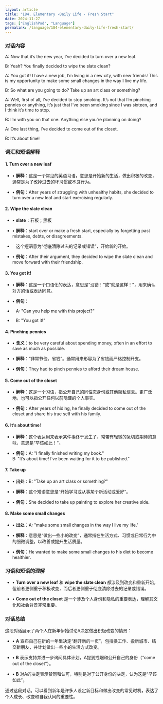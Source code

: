 ```yaml
---
layout: article
title: "184. Elementary ‐Daily Life ‐ Fresh Start"
date: 2024-11-27
tags: ["EnglishPod", "Language"]
permalink: /language/184-elementary-daily-life-fresh-start/
---
```


### 对话内容

A: Now that it’s the new year, I’ve decided to turn over a new leaf.

B: Yeah? You finally decided to wipe the slate clean?

A: You got it! I have a new job, I’m living in a new city, with new friends! This is my opportunity to make some small changes in the way I live my life.

B: So what are you going to do? Take up an art class or something?

A: Well, first of all, I’ve decided to stop smoking. It’s not that I’m pinching pennies or anything, it’s just that I’ve been smoking since I was sixteen, and I think it’s time to stop.

B: I’m with you on that one. Anything else you’re planning on doing?

A: One last thing, I’ve decided to come out of the closet.

B: It’s about time!

### 词汇和短语解释

#### 1. **Turn over a new leaf**

- • **解释**：这是一个常见的英语习语，意思是开始新的生活，做出积极的改变，通常是为了改掉过去的坏习惯或不良行为。
    
- • **例句**：After years of struggling with unhealthy habits, she decided to turn over a new leaf and start exercising regularly.
    

#### 2. **Wipe the slate clean**

- • **slate**：石板；黑板
    
- • **解释**：start over or make a fresh start, especially by forgetting past mistakes, debts, or disagreements.
    
-    这个短语意为“彻底清除过去的记录或错误”，开始新的开始。
    
- • **例句**：After their argument, they decided to wipe the slate clean and move forward with their friendship.
    

#### 3. **You got it!**

- • **解释**：这是一个口语化的表达，意思是“没错！”或“就是这样！”，用来确认对方的话或表达同意。
    
- • **例句**：
    
-    A: "Can you help me with this project?"
    
-    B: "You got it!"
    

#### 4. **Pinching pennies**

- • **含义**：to be very careful about spending money, often in an effort to save as much as possible.
    
- • **解释**：“非常节俭，省钱”。通常用来形容为了省钱而严格控制开支。
    
- • **例句**：They had to pinch pennies to afford their dream house.
    

#### 5. **Come out of the closet**

- • **解释**：这是一个习语，指公开自己的同性恋身份或其他隐私信息。更广泛地，也可以指公开任何以前隐藏的个人事实。
    
- • **例句**：After years of hiding, he finally decided to come out of the closet and share his true self with his family.
    

#### 6. **It’s about time!**

- • **解释**：这个表达用来表示某件事终于发生了，常带有轻微的急切或期待的意味，意思是“早该如此！”。
    
- • **例句**：A: "I finally finished writing my book."  
    B: "It’s about time! I’ve been waiting for it to be published."
    

#### 7. **Take up**

- • **出处**：B: "Take up an art class or something?"
    
- • **解释**：这个短语意思是“开始学习或从事某个新活动或爱好”。
    
- • **例句**：She decided to take up painting to explore her creative side.
    

#### 8. **Make some small changes**

- • **出处**：A: "make some small changes in the way I live my life."
    
- • **解释**：意思是“做出一些小的改变”，通常指在生活方式、习惯或日常行为中的细微调整，以改善或提升生活质量。
    
- • **例句**：He wanted to make some small changes to his diet to become healthier.
    

### 习语和短语的理解

- • **Turn over a new leaf** 和 **wipe the slate clean** 都涉及到改变和重新开始，但前者更侧重于积极改变，而后者更侧重于彻底清除过去的记录或错误。
    
- • **Come out of the closet** 是一个涉及个人身份和隐私的重要表达，理解其文化和社会背景非常重要。
    

### 对话总结

这段对话展示了两个人在新年伊始讨论A决定做出积极改变的情景：

- • **A** 宣布自己在新的一年里决定“翻开新的一页”，包括换工作、搬新城市、结交新朋友，并计划做出一些小的生活方式改变。
    
- • **B** 表示支持并进一步询问具体计划，A提到戒烟和公开自己的身份（“come out of the closet”）。
    
- • **B** 对A的决定表示赞同和认可，特别是对于公开身份的决定，认为这是“早该如此”。
    

通过这段对话，可以看到新年是许多人设定新目标和做出改变的常见时机，表达了个人成长、改变和自我认同的重要性。